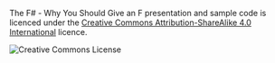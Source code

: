 The F# - Why You Should Give an F presentation and sample code is licenced under the [Creative Commons Attribution-ShareAlike 4.0 International](http://creativecommons.org/licenses/by-sa/4.0/) licence.

![Creative Commons License](https://i.creativecommons.org/l/by-sa/4.0/88x31.png)
